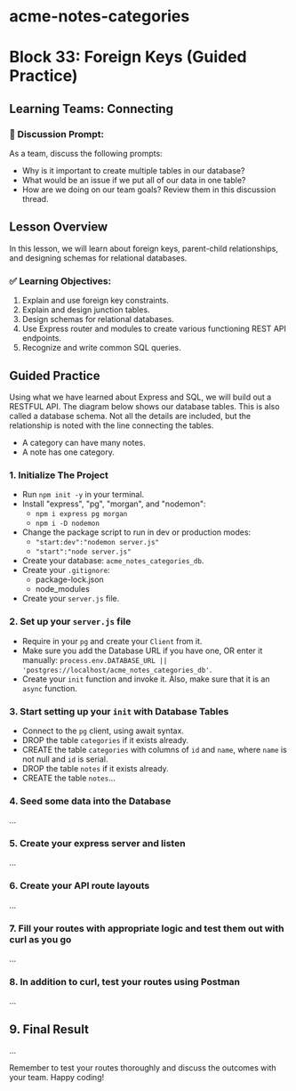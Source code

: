 # acme-notes-categories
# Block 33: Foreign Keys (Guided Practice)

## Learning Teams: Connecting

### 💬 Discussion Prompt:
As a team, discuss the following prompts:
- Why is it important to create multiple tables in our database?
- What would be an issue if we put all of our data in one table?
- How are we doing on our team goals? Review them in this discussion thread.

## Lesson Overview
In this lesson, we will learn about foreign keys, parent-child relationships, and designing schemas for relational databases.

### ✅ Learning Objectives:
1. Explain and use foreign key constraints.
2. Explain and design junction tables.
3. Design schemas for relational databases.
4. Use Express router and modules to create various functioning REST API endpoints.
5. Recognize and write common SQL queries.

## Guided Practice
Using what we have learned about Express and SQL, we will build out a RESTFUL API. The diagram below shows our database tables. This is also called a database schema. Not all the details are included, but the relationship is noted with the line connecting the tables.
- A category can have many notes.
- A note has one category.

### 1. Initialize The Project
- Run `npm init -y` in your terminal.
- Install "express", "pg", "morgan", and "nodemon":
  - `npm i express pg morgan`
  - `npm i -D nodemon`
- Change the package script to run in dev or production modes:
  - `"start:dev":"nodemon server.js"`
  - `"start":"node server.js"`
- Create your database: `acme_notes_categories_db`.
- Create your `.gitignore`:
  - package-lock.json
  - node_modules
- Create your `server.js` file.

### 2. Set up your `server.js` file
- Require in your `pg` and create your `Client` from it.
- Make sure you add the Database URL if you have one, OR enter it manually: `process.env.DATABASE_URL || 'postgres://localhost/acme_notes_categories_db'`.
- Create your `init` function and invoke it. Also, make sure that it is an `async` function.

### 3. Start setting up your `init` with Database Tables
- Connect to the `pg` client, using await syntax.
- DROP the table `categories` if it exists already.
- CREATE the table `categories` with columns of `id` and `name`, where `name` is not null and `id` is serial.
- DROP the table `notes` if it exists already.
- CREATE the table `notes`...

### 4. Seed some data into the Database
...

### 5. Create your express server and listen
...

### 6. Create your API route layouts
...

### 7. Fill your routes with appropriate logic and test them out with curl as you go
...

### 8. In addition to curl, test your routes using Postman
...

## 9. Final Result

...

Remember to test your routes thoroughly and discuss the outcomes with your team. Happy coding!
